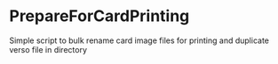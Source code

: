 # PrepareForCardPrinting
Simple script to bulk rename card image files for printing and duplicate verso file in directory
